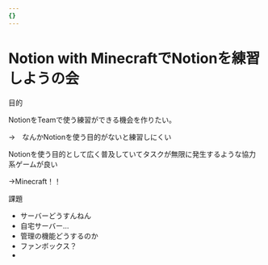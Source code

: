 ```yaml
---
{}
---
```

# Notion with MinecraftでNotionを練習しようの会

目的

NotionをTeamで使う練習ができる機会を作りたい。

→　なんかNotionを使う目的がないと練習しにくい

Notionを使う目的として広く普及していてタスクが無限に発生するような協力系ゲームが良い

→Minecraft！！

課題

- サーバーどうすんねん  
- 自宅サーバー…  
- 管理の機能どうするのか  
- ファンボックス？  
-